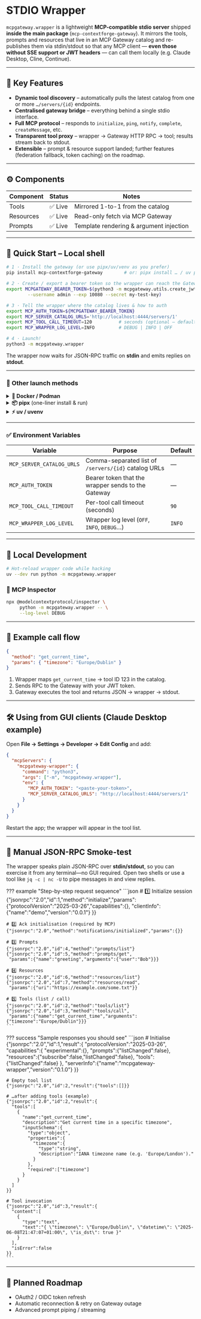 # STDIO Wrapper

`mcpgateway.wrapper` is a lightweight **MCP-compatible stdio server** shipped **inside the main
package** (`mcp-contextforge-gateway`).
It mirrors the tools, prompts and resources that live in an MCP Gateway catalog and re-publishes
them via stdin/stdout so that any MCP client — **even those without SSE support or JWT headers** —
can call them locally (e.g. Claude Desktop, Cline, Continue).

---

## 🔑 Key Features

* **Dynamic tool discovery** – automatically pulls the latest catalog from one or more
  `…/servers/{id}` endpoints.
* **Centralised gateway bridge** – everything behind a single stdio interface.
* **Full MCP protocol** – responds to `initialize`, `ping`, `notify`, `complete`,
  `createMessage`, etc.
* **Transparent tool proxy** – wrapper → Gateway HTTP RPC → tool; results stream back to stdout.
* **Extensible** – prompt & resource support landed; further features (federation fallback,
  token caching) on the roadmap.

---

## ⚙️ Components

| Component | Status | Notes |
|-----------|--------|-------|
| Tools     | ✅ Live | Mirrored 1-to-1 from the catalog |
| Resources | ✅ Live | Read-only fetch via MCP Gateway |
| Prompts   | ✅ Live | Template rendering & argument injection |

---

## 🚀 Quick Start – Local shell

```bash
# 1 · Install the gateway (or use pipx/uv/venv as you prefer)
pip install mcp-contextforge-gateway        # or: pipx install … / uv pip install …

# 2 · Create / export a bearer token so the wrapper can reach the Gateway
export MCPGATEWAY_BEARER_TOKEN=$(python3 -m mcpgateway.utils.create_jwt_token \
        --username admin --exp 10080 --secret my-test-key)

# 3 · Tell the wrapper where the catalog lives & how to auth
export MCP_AUTH_TOKEN=${MCPGATEWAY_BEARER_TOKEN}
export MCP_SERVER_CATALOG_URLS='http://localhost:4444/servers/1'
export MCP_TOOL_CALL_TIMEOUT=120          # seconds (optional – default 90)
export MCP_WRAPPER_LOG_LEVEL=INFO         # DEBUG | INFO | OFF

# 4 · Launch!
python3 -m mcpgateway.wrapper
```

The wrapper now waits for JSON-RPC traffic on **stdin** and emits replies on **stdout**.

---

### 🔄 Other launch methods

<details>
<summary><strong>🐳 Docker / Podman</strong></summary>

```bash
docker run -i --rm \
  --network=host \
  -e MCP_SERVER_CATALOG_URLS=http://localhost:4444/servers/1 \
  -e MCP_AUTH_TOKEN=$MCPGATEWAY_BEARER_TOKEN \
  ghcr.io/ibm/mcp-context-forge:latest \
  python3 -m mcpgateway.wrapper
```

</details>

<details>
<summary><strong>📦 pipx</strong> (one-liner install &amp; run)</summary>

```bash
pipx install --include-deps mcp-contextforge-gateway
MCP_AUTH_TOKEN=$MCPGATEWAY_BEARER_TOKEN \
MCP_SERVER_CATALOG_URLS=http://localhost:4444/servers/1 \
python3 -m mcpgateway.wrapper
```

</details>

<details>
<summary><strong>⚡ uv / uvenv</strong></summary>

```bash
curl -Ls https://astral.sh/uv/install.sh | sh          # installs uv + uvenv
uv venv ~/.venv/mcpgw && source ~/.venv/mcpgw/bin/activate
uv pip install mcp-contextforge-gateway
uv python -m mcpgateway.wrapper
```

</details>

---

### ✅ Environment Variables

| Variable                  | Purpose                                              | Default |
| ------------------------- | ---------------------------------------------------- | ------- |
| `MCP_SERVER_CATALOG_URLS` | Comma-separated list of `/servers/{id}` catalog URLs | —       |
| `MCP_AUTH_TOKEN`          | Bearer token that the wrapper sends to the Gateway   | —       |
| `MCP_TOOL_CALL_TIMEOUT`   | Per-tool call timeout (seconds)                      | `90`    |
| `MCP_WRAPPER_LOG_LEVEL`   | Wrapper log level (`OFF`, `INFO`, `DEBUG`…)          | `INFO`  |

---

## 🐍 Local Development

```bash
# Hot-reload wrapper code while hacking
uv --dev run python -m mcpgateway.wrapper
```

### 🔎 MCP Inspector

```bash
npx @modelcontextprotocol/inspector \
     python -m mcpgateway.wrapper -- \
     --log-level DEBUG
```

---

## 📝 Example call flow

```json
{
  "method": "get_current_time",
  "params": { "timezone": "Europe/Dublin" }
}
```

1. Wrapper maps `get_current_time` → tool ID 123 in the catalog.
2. Sends RPC to the Gateway with your JWT token.
3. Gateway executes the tool and returns JSON → wrapper → stdout.

---

## 🛠 Using from GUI clients (Claude Desktop example)

Open **File → Settings → Developer → Edit Config** and add:

```json
{
  "mcpServers": {
    "mcpgateway-wrapper": {
      "command": "python3",
      "args": ["-m", "mcpgateway.wrapper"],
      "env": {
        "MCP_AUTH_TOKEN": "<paste-your-token>",
        "MCP_SERVER_CATALOG_URLS": "http://localhost:4444/servers/1"
      }
    }
  }
}
```

Restart the app; the wrapper will appear in the tool list.

---

## 🧪 Manual JSON-RPC Smoke-test

The wrapper speaks plain JSON-RPC over **stdin/stdout**, so you can exercise it from any
terminal—no GUI required.
Open two shells or use a tool like `jq -c | nc -U` to pipe messages in and view replies.

??? example "Step-by-step request sequence"
    ```json
    # 1️⃣ Initialize session
    {"jsonrpc":"2.0","id":1,"method":"initialize","params":{"protocolVersion":"2025-03-26","capabilities":{},
      "clientInfo":{"name":"demo","version":"0.0.1"}
    }}

    # 2️⃣ Ack initialisation (required by MCP)
    {"jsonrpc":"2.0","method":"notifications/initialized","params":{}}

    # 3️⃣ Prompts
    {"jsonrpc":"2.0","id":4,"method":"prompts/list"}
    {"jsonrpc":"2.0","id":5,"method":"prompts/get",
     "params":{"name":"greeting","arguments":{"user":"Bob"}}}

    # 4️⃣ Resources
    {"jsonrpc":"2.0","id":6,"method":"resources/list"}
    {"jsonrpc":"2.0","id":7,"method":"resources/read",
     "params":{"uri":"https://example.com/some.txt"}}

    # 5️⃣ Tools (list / call)
    {"jsonrpc":"2.0","id":2,"method":"tools/list"}
    {"jsonrpc":"2.0","id":3,"method":"tools/call",
     "params":{"name":"get_current_time","arguments":{"timezone":"Europe/Dublin"}}}
    ```

??? success "Sample responses you should see"
    ```json
    # Initialise
    {"jsonrpc":"2.0","id":1,"result":{
      "protocolVersion":"2025-03-26",
      "capabilities":{
        "experimental":{},
        "prompts":{"listChanged":false},
        "resources":{"subscribe":false,"listChanged":false},
        "tools":{"listChanged":false}
      },
      "serverInfo":{"name":"mcpgateway-wrapper","version":"0.1.0"}
    }}

    # Empty tool list
    {"jsonrpc":"2.0","id":2,"result":{"tools":[]}}

    # …after adding tools (example)
    {"jsonrpc":"2.0","id":2,"result":{
      "tools":[
        {
          "name":"get_current_time",
          "description":"Get current time in a specific timezone",
          "inputSchema":{
            "type":"object",
            "properties":{
              "timezone":{
                "type":"string",
                "description":"IANA timezone name (e.g. 'Europe/London')."
              }
            },
            "required":["timezone"]
          }
        }
      ]
    }}

    # Tool invocation
    {"jsonrpc":"2.0","id":3,"result":{
      "content":[
        {
          "type":"text",
          "text":"{ \"timezone\": \"Europe/Dublin\", \"datetime\": \"2025-06-08T21:47:07+01:00\", \"is_dst\": true }"
        }
      ],
      "isError":false
    }}
    ```

---

## 🔮 Planned Roadmap

* OAuth2 / OIDC token refresh
* Automatic reconnection & retry on Gateway outage
* Advanced prompt piping / streaming
